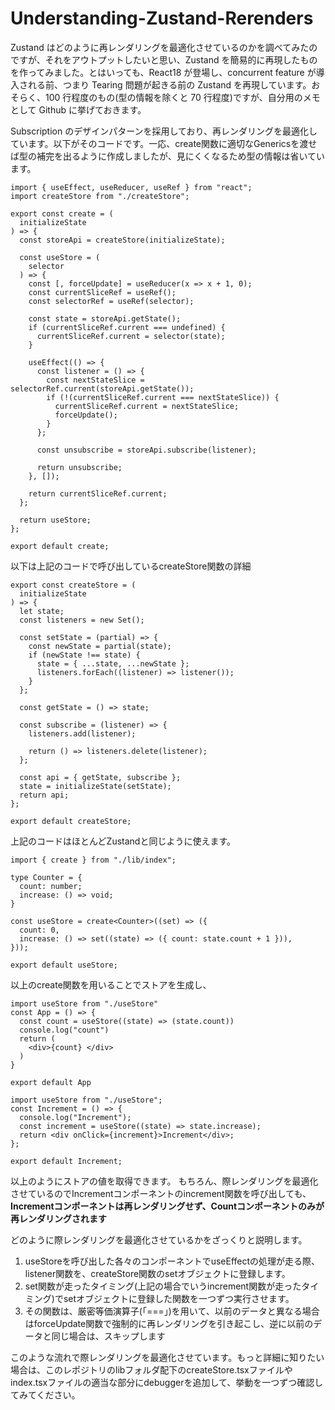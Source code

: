 # Understanding-Zustand-Rerenders

Zustand はどのように再レンダリングを最適化させているのかを調べてみたのですが、それをアウトプットしたいと思い、Zustand を簡易的に再現したものを作ってみました。とはいっても、React18 が登場し、concurrent feature が導入される前、つまり Tearing 問題が起きる前の Zustand を再現しています。おそらく、100 行程度のもの(型の情報を除くと 70 行程度)ですが、自分用のメモとして Github に挙げておきます。

Subscription のデザインパターンを採用しており、再レンダリングを最適化しています。以下がそのコードです。一応、create関数に適切なGenericsを渡せば型の補完を出るように作成しましたが、見にくくなるため型の情報は省いています。

```
import { useEffect, useReducer, useRef } from "react";
import createStore from "./createStore";

export const create = (
  initializeState
) => {
  const storeApi = createStore(initializeState);

  const useStore = (
    selector
  ) => {
    const [, forceUpdate] = useReducer(x => x + 1, 0);
    const currentSliceRef = useRef();
    const selectorRef = useRef(selector);

    const state = storeApi.getState();
    if (currentSliceRef.current === undefined) {
      currentSliceRef.current = selector(state);
    }

    useEffect(() => {
      const listener = () => {
        const nextStateSlice = selectorRef.current(storeApi.getState());
        if (!(currentSliceRef.current === nextStateSlice)) {
          currentSliceRef.current = nextStateSlice;
          forceUpdate();
        }
      };

      const unsubscribe = storeApi.subscribe(listener);

      return unsubscribe;
    }, []);

    return currentSliceRef.current;
  };

  return useStore;
};

export default create;
```
以下は上記のコードで呼び出しているcreateStore関数の詳細
```
export const createStore = (
  initializeState
) => {
  let state;
  const listeners = new Set();

  const setState = (partial) => {
    const newState = partial(state);
    if (newState !== state) {
      state = { ...state, ...newState };
      listeners.forEach((listener) => listener());
    }
  };

  const getState = () => state;

  const subscribe = (listener) => {
    listeners.add(listener);

    return () => listeners.delete(listener);
  };

  const api = { getState, subscribe };
  state = initializeState(setState);
  return api;
};

export default createStore;
```

上記のコードはほとんどZustandと同じように使えます。

```
import { create } from "./lib/index";

type Counter = {
  count: number;
  increase: () => void;
}

const useStore = create<Counter>((set) => ({
  count: 0,
  increase: () => set((state) => ({ count: state.count + 1 })),
}));

export default useStore;
```
以上のcreate関数を用いることでストアを生成し、
```
import useStore from "./useStore"
const App = () => {
  const count = useStore((state) => (state.count))
  console.log("count")
  return (
    <div>{count} </div>
  )
}

export default App
```

```
import useStore from "./useStore";
const Increment = () => {
  console.log("Increment");
  const increment = useStore((state) => state.increase);
  return <div onClick={increment}>Increment</div>;
};

export default Increment;
```

以上のようにストアの値を取得できます。
もちろん、際レンダリングを最適化させているのでIncrementコンポーネントのincrement関数を呼び出しても、**Incrementコンポーネントは再レンダリングせず、Countコンポーネントのみが再レンダリングされます**

どのように際レンダリングを最適化させているかをざっくりと説明します。
1. useStoreを呼び出した各々のコンポーネントでuseEffectの処理が走る際、listener関数を、createStore関数のsetオブジェクトに登録します。
2. set関数が走ったタイミング(上記の場合でいうincrement関数が走ったタイミング)でsetオブジェクトに登録した関数を一つずつ実行させます。
3. その関数は、厳密等価演算子(「===」)を用いて、以前のデータと異なる場合はforceUpdate関数で強制的に再レンダリングを引き起こし、逆に以前のデータと同じ場合は、スキップします

このような流れで際レンダリングを最適化させています。もっと詳細に知りたい場合は、このレポジトリのlibフォルダ配下のcreateStore.tsxファイルやindex.tsxファイルの適当な部分にdebuggerを追加して、挙動を一つずつ確認してみてください。